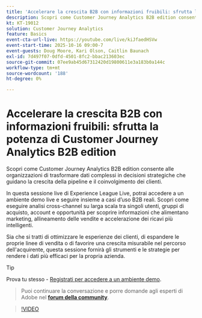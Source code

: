 ```yaml
---
title: 'Accelerare la crescita B2B con informazioni fruibili: sfrutta la potenza di Customer Journey Analytics B2B edition'
description: Scopri come Customer Journey Analytics B2B edition consente alle organizzazioni di trasformare dati complessi in decisioni strategiche che guidano la crescita della pipeline e il coinvolgimento dei clienti.
kt: KT-19012
solution: Customer Journey Analytics
feature: Basics
event-cta-url-live: https://youtube.com/live/kiJfaedHSVw
event-start-time: 2025-10-16 09:00-7
event-guests: Doug Moore, Kari Olson, Caitlin Baunach
exl-id: 7d497f07-0dfd-4501-8fc2-bbac213603ec
source-git-commit: 07ee9ab45d67312420d19800611e3a183b0a144c
workflow-type: tm+mt
source-wordcount: '188'
ht-degree: 0%

---
```


# Accelerare la crescita B2B con informazioni fruibili: sfrutta la potenza di Customer Journey Analytics B2B edition

Scopri come Customer Journey Analytics B2B edition consente alle organizzazioni di trasformare dati complessi in decisioni strategiche che guidano la crescita della pipeline e il coinvolgimento dei clienti.

In questa sessione live di Experience League Live, potrai accedere a un ambiente demo live e seguire insieme a casi d’uso B2B reali. Scopri come eseguire analisi cross-channel su larga scala tra singoli utenti, gruppi di acquisto, account e opportunità per scoprire informazioni che alimentano marketing, allineamento delle vendite e accelerazione dei ricavi più intelligenti.

Sia che si tratti di ottimizzare le esperienze dei clienti, di espandere le proprie linee di vendita o di favorire una crescita misurabile nel percorso dell&#39;acquirente, questa sessione fornirà gli strumenti e le strategie per rendere i dati più efficaci per la propria azienda.

>[!TIP]
>
> Prova tu stesso - [Registrati per accedere a un ambiente demo](https://business.adobe.com/resources/customer-journey-analytics-b2b-edition-sandbox.html).
> > Puoi continuare la conversazione e porre domande agli esperti di Adobe nel **[forum della community](https://experienceleaguecommunities.adobe.com/t5/adobe-analytics-discussions/experience-league-live-unlock-the-power-of-customer-journey/td-p/780513#)**.

>[!VIDEO](https://video.tv.adobe.com/v/3476010/?learn=on&enablevpops)
